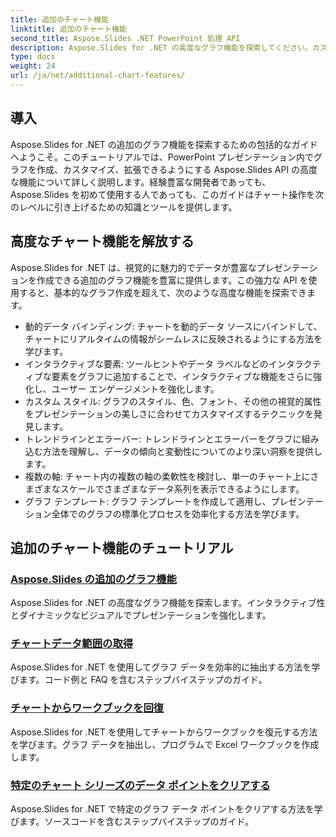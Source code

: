 ```yaml
---
title: 追加のチャート機能
linktitle: 追加のチャート機能
second_title: Aspose.Slides .NET PowerPoint 処理 API
description: Aspose.Slides for .NET の高度なグラフ機能を探索してください。カスタム スタイルや近似曲線などを使用して、動的でインタラクティブなグラフを作成する方法を学びます。強力なデータ視覚化でプレゼンテーションを強化します。
type: docs
weight: 24
url: /ja/net/additional-chart-features/
---
```


## 導入

Aspose.Slides for .NET の追加のグラフ機能を探索するための包括的なガイドへようこそ。このチュートリアルでは、PowerPoint プレゼンテーション内でグラフを作成、カスタマイズ、拡張できるようにする Aspose.Slides API の高度な機能について詳しく説明します。経験豊富な開発者であっても、Aspose.Slides を初めて使用する人であっても、このガイドはチャート操作を次のレベルに引き上げるための知識とツールを提供します。

## 高度なチャート機能を解放する

Aspose.Slides for .NET は、視覚的に魅力的でデータが豊富なプレゼンテーションを作成できる追加のグラフ機能を豊富に提供します。この強力な API を使用すると、基本的なグラフ作成を超えて、次のような高度な機能を探索できます。

- 動的データ バインディング: チャートを動的データ ソースにバインドして、チャートにリアルタイムの情報がシームレスに反映されるようにする方法を学びます。
- インタラクティブな要素: ツールヒントやデータ ラベルなどのインタラクティブな要素をグラフに追加することで、インタラクティブな機能をさらに強化し、ユーザー エンゲージメントを強化します。
- カスタム スタイル: グラフのスタイル、色、フォント、その他の視覚的属性をプレゼンテーションの美しさに合わせてカスタマイズするテクニックを発見します。
- トレンドラインとエラーバー: トレンドラインとエラーバーをグラフに組み込む方法を理解し、データの傾向と変動性についてのより深い洞察を提供します。
- 複数の軸: チャート内の複数の軸の柔軟性を検討し、単一のチャート上にさまざまなスケールでさまざまなデータ系列を表示できるようにします。
- グラフ テンプレート: グラフ テンプレートを作成して適用し、プレゼンテーション全体でのグラフの標準化プロセスを効率化する方法を学びます。

## 追加のチャート機能のチュートリアル
### [Aspose.Slides の追加のグラフ機能](./additional-chart-features/)
Aspose.Slides for .NET の高度なグラフ機能を探索します。インタラクティブ性とダイナミックなビジュアルでプレゼンテーションを強化します。
### [チャートデータ範囲の取得](./chart-get-range/)
Aspose.Slides for .NET を使用してグラフ データを効率的に抽出する方法を学びます。コード例と FAQ を含むステップバイステップのガイド。
### [チャートからワークブックを回復](./chart-recover-workbook/)
Aspose.Slides for .NET を使用してチャートからワークブックを復元する方法を学びます。グラフ データを抽出し、プログラムで Excel ワークブックを作成します。
### [特定のチャート シリーズのデータ ポイントをクリアする](./clear-specific-chart-series-data-points-data/)
Aspose.Slides for .NET で特定のグラフ データ ポイントをクリアする方法を学びます。ソースコードを含むステップバイステップのガイド。